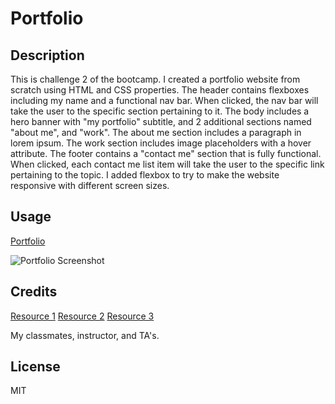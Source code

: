 # Portfolio
 
 ## Description
 
 This is challenge 2 of the bootcamp. I created a portfolio website from scratch using HTML and CSS properties. The header contains flexboxes including my name and a functional nav bar. When clicked, the nav bar will take the user to the specific section pertaining to it. The body includes a hero banner with "my portfolio" subtitle, and 2 additional sections named "about me", and "work". The about me section includes a paragraph in lorem ipsum. The work section includes image placeholders with a hover attribute. The footer contains a "contact me" section that is fully functional. When clicked, each contact me list item will take the user to the specific link pertaining to the topic. I added flexbox to try to make the website responsive with different screen sizes. 
 
 ## Usage
 [Portfolio](https://ashleyg5.github.io/Portfolio/)
 
![Portfolio Screenshot](https://user-images.githubusercontent.com/118938942/228347869-eb96c5e9-b7f8-4d7f-ae7f-e0467e13d56a.png)

## Credits

[Resource 1](https://css-tricks.com/snippets/css/a-guide-to-flexbox/)
[Resource 2](https://www.w3schools.com/css/css_positioning.asp)
[Resource 3](https://www.w3schools.com/css/css3_variables.asp)

My classmates, instructor, and TA's.

## License

MIT
